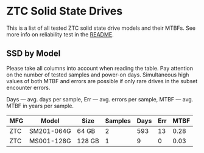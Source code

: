 ZTC Solid State Drives
======================

This is a list of all tested ZTC solid state drive models and their MTBFs. See
more info on reliability test in the [README](https://github.com/bsdhw/SMART).

SSD by Model
------------

Please take all columns into account when reading the table. Pay attention on the
number of tested samples and power-on days. Simultaneous high values of both MTBF
and errors are possible if only rare drives in the subset encounter errors.

Days — avg. days per sample,
Err  — avg. errors per sample,
MTBF — avg. MTBF in years per sample.

| MFG       | Model              | Size   | Samples | Days  | Err   | MTBF   |
|-----------|--------------------|--------|---------|-------|-------|--------|
| ZTC       | SM201-064G         | 64 GB  | 2       | 593   | 13    | 0.28   |
| ZTC       | MS001-128G         | 128 GB | 1       | 9     | 0     | 0.03   |
